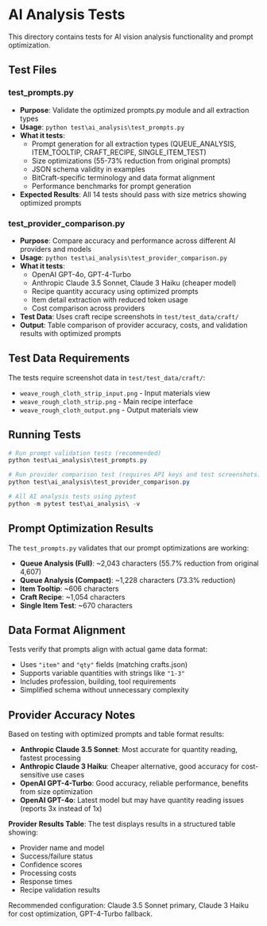 # AI Analysis Tests

This directory contains tests for AI vision analysis functionality and prompt optimization.

## Test Files

### test_prompts.py
- **Purpose**: Validate the optimized prompts.py module and all extraction types
- **Usage**: `python test\ai_analysis\test_prompts.py`
- **What it tests**: 
  - Prompt generation for all extraction types (QUEUE_ANALYSIS, ITEM_TOOLTIP, CRAFT_RECIPE, SINGLE_ITEM_TEST)
  - Size optimizations (55-73% reduction from original prompts)
  - JSON schema validity in examples
  - BitCraft-specific terminology and data format alignment
  - Performance benchmarks for prompt generation
- **Expected Results**: All 14 tests should pass with size metrics showing optimized prompts

### test_provider_comparison.py
- **Purpose**: Compare accuracy and performance across different AI providers and models  
- **Usage**: `python test\ai_analysis\test_provider_comparison.py`
- **What it tests**: 
  - OpenAI GPT-4o, GPT-4-Turbo
  - Anthropic Claude 3.5 Sonnet, Claude 3 Haiku (cheaper model)
  - Recipe quantity accuracy using optimized prompts
  - Item detail extraction with reduced token usage
  - Cost comparison across providers
- **Test Data**: Uses craft recipe screenshots in `test/test_data/craft/`
- **Output**: Table comparison of provider accuracy, costs, and validation results with optimized prompts

## Test Data Requirements

The tests require screenshot data in `test/test_data/craft/`:
- `weave_rough_cloth_strip_input.png` - Input materials view
- `weave_rough_cloth_strip.png` - Main recipe interface
- `weave_rough_cloth_output.png` - Output materials view

## Running Tests

```powershell
# Run prompt validation tests (recommended)
python test\ai_analysis\test_prompts.py

# Run provider comparison test (requires API keys and test screenshots)
python test\ai_analysis\test_provider_comparison.py

# All AI analysis tests using pytest
python -m pytest test\ai_analysis\ -v
```

## Prompt Optimization Results

The `test_prompts.py` validates that our prompt optimizations are working:
- **Queue Analysis (Full)**: ~2,043 characters (55.7% reduction from original 4,607)
- **Queue Analysis (Compact)**: ~1,228 characters (73.3% reduction)
- **Item Tooltip**: ~606 characters 
- **Craft Recipe**: ~1,054 characters
- **Single Item Test**: ~670 characters

## Data Format Alignment

Tests verify that prompts align with actual game data format:
- Uses `"item"` and `"qty"` fields (matching crafts.json)
- Supports variable quantities with strings like `"1-3"`
- Includes profession, building, tool requirements
- Simplified schema without unnecessary complexity

## Provider Accuracy Notes

Based on testing with optimized prompts and table format results:
- **Anthropic Claude 3.5 Sonnet**: Most accurate for quantity reading, fastest processing
- **Anthropic Claude 3 Haiku**: Cheaper alternative, good accuracy for cost-sensitive use cases
- **OpenAI GPT-4-Turbo**: Good accuracy, reliable performance, benefits from size optimization
- **OpenAI GPT-4o**: Latest model but may have quantity reading issues (reports 3x instead of 1x)

**Provider Results Table**: The test displays results in a structured table showing:
- Provider name and model
- Success/failure status
- Confidence scores
- Processing costs
- Response times
- Recipe validation results

Recommended configuration: Claude 3.5 Sonnet primary, Claude 3 Haiku for cost optimization, GPT-4-Turbo fallback.

